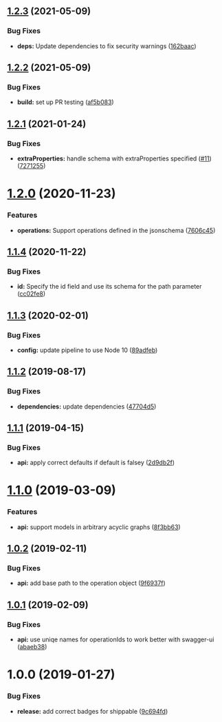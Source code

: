 ## [1.2.3](https://github.com/phil-mitchell/exegesis-plugin-jsonschema/compare/v1.2.2...v1.2.3) (2021-05-09)


### Bug Fixes

* **deps:** Update dependencies to fix security warnings ([162baac](https://github.com/phil-mitchell/exegesis-plugin-jsonschema/commit/162baacf48763421a21616cfa1b00525336a4ead))

## [1.2.2](https://github.com/phil-mitchell/exegesis-plugin-jsonschema/compare/v1.2.1...v1.2.2) (2021-05-09)


### Bug Fixes

* **build:** set up PR testing ([af5b083](https://github.com/phil-mitchell/exegesis-plugin-jsonschema/commit/af5b083f77f00a015490923f755ae2a2e3163455))

## [1.2.1](https://github.com/phil-mitchell/exegesis-plugin-jsonschema/compare/v1.2.0...v1.2.1) (2021-01-24)


### Bug Fixes

* **extraProperties:** handle schema with extraProperties specified ([#11](https://github.com/phil-mitchell/exegesis-plugin-jsonschema/issues/11)) ([7271255](https://github.com/phil-mitchell/exegesis-plugin-jsonschema/commit/7271255a02ff51e3fa861e0ab21955423716933c))

# [1.2.0](https://github.com/phil-mitchell/exegesis-plugin-jsonschema/compare/v1.1.4...v1.2.0) (2020-11-23)


### Features

* **operations:** Support operations defined in the jsonschema ([7606c45](https://github.com/phil-mitchell/exegesis-plugin-jsonschema/commit/7606c452fbc1e604e63720ee281696409c1c1b92))

## [1.1.4](https://github.com/phil-mitchell/exegesis-plugin-jsonschema/compare/v1.1.3...v1.1.4) (2020-11-22)


### Bug Fixes

* **id:** Specify the id field and use its schema for the path parameter ([cc02fe8](https://github.com/phil-mitchell/exegesis-plugin-jsonschema/commit/cc02fe8d6bc7ba2aae6fa5609340ff0a5f0a8290))

## [1.1.3](https://github.com/phil-mitchell/exegesis-plugin-jsonschema/compare/v1.1.2...v1.1.3) (2020-02-01)


### Bug Fixes

* **config:** update pipeline to use Node 10 ([89adfeb](https://github.com/phil-mitchell/exegesis-plugin-jsonschema/commit/89adfebd0a1936c17db6480a456835ff994bb892))

## [1.1.2](https://github.com/phil-mitchell/exegesis-plugin-jsonschema/compare/v1.1.1...v1.1.2) (2019-08-17)


### Bug Fixes

* **dependencies:** update dependencies ([47704d5](https://github.com/phil-mitchell/exegesis-plugin-jsonschema/commit/47704d5))

## [1.1.1](https://github.com/phil-mitchell/exegesis-plugin-jsonschema/compare/v1.1.0...v1.1.1) (2019-04-15)


### Bug Fixes

* **api:** apply correct defaults if default is falsey ([2d9db2f](https://github.com/phil-mitchell/exegesis-plugin-jsonschema/commit/2d9db2f))

# [1.1.0](https://github.com/phil-mitchell/exegesis-plugin-jsonschema/compare/v1.0.2...v1.1.0) (2019-03-09)


### Features

* **api:** support models in arbitrary acyclic graphs ([8f3bb63](https://github.com/phil-mitchell/exegesis-plugin-jsonschema/commit/8f3bb63))

## [1.0.2](https://github.com/phil-mitchell/exegesis-plugin-jsonschema/compare/v1.0.1...v1.0.2) (2019-02-11)


### Bug Fixes

* **api:** add base path to the operation object ([9f6937f](https://github.com/phil-mitchell/exegesis-plugin-jsonschema/commit/9f6937f))

## [1.0.1](https://github.com/phil-mitchell/exegesis-plugin-jsonschema/compare/v1.0.0...v1.0.1) (2019-02-09)


### Bug Fixes

* **api:** use uniqe names for operationIds to work better with swagger-ui ([abaeb38](https://github.com/phil-mitchell/exegesis-plugin-jsonschema/commit/abaeb38))

# 1.0.0 (2019-01-27)


### Bug Fixes

* **release:** add correct badges for shippable ([9c694fd](https://github.com/phil-mitchell/exegesis-plugin-jsonschema/commit/9c694fd))
